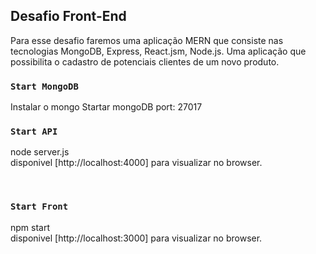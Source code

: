 

## Desafio Front-End 

Para esse desafio faremos uma aplicação MERN que consiste nas tecnologias MongoDB, Express, React.jsm, Node.js. Uma aplicação que possibilita o cadastro de potenciais clientes de um novo produto.


### `Start MongoDB`

Instalar o mongo
Startar mongoDB
port: 27017

### `Start API`

node server.js <br>
disponivel [http://localhost:4000] para visualizar no browser. 

<br>

### `Start Front`

npm start <br>
disponivel [http://localhost:3000] para visualizar no browser. 


